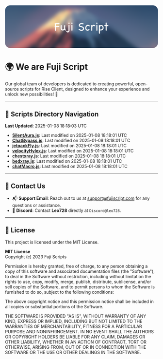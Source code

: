 ![Banner](.github/b.webp)

# 🌍 **We are Fuji Script**

Our global team of developers is dedicated to creating powerful, open-source scripts for Rise Client, designed to enhance your experience and unlock new possibilities! 🌟

---
<!-- SCRIPTS_NAVIGATION_START -->
## 📂 **Scripts Directory Navigation**

**Last Updated**: 2025-01-08 18:18:03 UTC

- **[SilentAura.js](scripts/SilentAura.js)**: Last modified on 2025-01-08 18:18:01 UTC
- **[ChatBypass.js](scripts/ChatBypass.js)**: Last modified on 2025-01-08 18:18:01 UTC
- **[jetpackFly.js](scripts/jetpackFly.js)**: Last modified on 2025-01-08 18:18:01 UTC
- **[velocityHylex.js](scripts/velocityHylex.js)**: Last modified on 2025-01-08 18:18:01 UTC
- **[chestxray.js](scripts/chestxray.js)**: Last modified on 2025-01-08 18:18:01 UTC
- **[bedxray.js](scripts/bedxray.js)**: Last modified on 2025-01-08 18:18:01 UTC
- **[chatMacro.js](scripts/chatMacro.js)**: Last modified on 2025-01-08 18:18:01 UTC

<!-- SCRIPTS_NAVIGATION_END -->

---

## 💬 **Contact Us**  
- 📬 **Support Email**: Reach out to us at [support@fujiscript.com](mailto:support@fujiscript.com) for any questions or assistance.  
- 💬 **Discord**: Contact **Leo728** directly at `Discord@leo728`.

---

## 📜 **License**

This project is licensed under the MIT License.  

**MIT License**  
Copyright (c) 2023 Fuji Scripts  

Permission is hereby granted, free of charge, to any person obtaining a copy of this software and associated documentation files (the "Software"), to deal in the Software without restriction, including without limitation the rights to use, copy, modify, merge, publish, distribute, sublicense, and/or sell copies of the Software, and to permit persons to whom the Software is furnished to do so, subject to the following conditions:  

The above copyright notice and this permission notice shall be included in all copies or substantial portions of the Software.  

THE SOFTWARE IS PROVIDED "AS IS", WITHOUT WARRANTY OF ANY KIND, EXPRESS OR IMPLIED, INCLUDING BUT NOT LIMITED TO THE WARRANTIES OF MERCHANTABILITY, FITNESS FOR A PARTICULAR PURPOSE AND NONINFRINGEMENT. IN NO EVENT SHALL THE AUTHORS OR COPYRIGHT HOLDERS BE LIABLE FOR ANY CLAIM, DAMAGES OR OTHER LIABILITY, WHETHER IN AN ACTION OF CONTRACT, TORT OR OTHERWISE, ARISING FROM, OUT OF OR IN CONNECTION WITH THE SOFTWARE OR THE USE OR OTHER DEALINGS IN THE SOFTWARE.  
